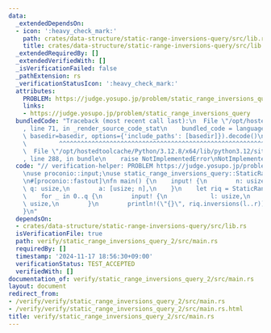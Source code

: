 ```yaml
---
data:
  _extendedDependsOn:
  - icon: ':heavy_check_mark:'
    path: crates/data-structure/static-range-inversions-query/src/lib.rs
    title: crates/data-structure/static-range-inversions-query/src/lib.rs
  _extendedRequiredBy: []
  _extendedVerifiedWith: []
  _isVerificationFailed: false
  _pathExtension: rs
  _verificationStatusIcon: ':heavy_check_mark:'
  attributes:
    PROBLEM: https://judge.yosupo.jp/problem/static_range_inversions_query
    links:
    - https://judge.yosupo.jp/problem/static_range_inversions_query
  bundledCode: "Traceback (most recent call last):\n  File \"/opt/hostedtoolcache/Python/3.12.8/x64/lib/python3.12/site-packages/onlinejudge_verify/documentation/build.py\"\
    , line 71, in _render_source_code_stat\n    bundled_code = language.bundle(stat.path,\
    \ basedir=basedir, options={'include_paths': [basedir]}).decode()\n          \
    \         ^^^^^^^^^^^^^^^^^^^^^^^^^^^^^^^^^^^^^^^^^^^^^^^^^^^^^^^^^^^^^^^^^^^^^^^^^^^^^^^^^\n\
    \  File \"/opt/hostedtoolcache/Python/3.12.8/x64/lib/python3.12/site-packages/onlinejudge_verify/languages/rust.py\"\
    , line 288, in bundle\n    raise NotImplementedError\nNotImplementedError\n"
  code: "// verification-helper: PROBLEM https://judge.yosupo.jp/problem/static_range_inversions_query\n\
    \nuse proconio::input;\nuse static_range_inversions_query::StaticRangeInversionsQuery;\n\
    \n#[proconio::fastout]\nfn main() {\n    input! {\n        n: usize,\n       \
    \ q: usize,\n        a: [usize; n],\n    }\n    let riq = StaticRangeInversionsQuery::new(&a);\n\
    \    for _ in 0..q {\n        input! {\n            l: usize,\n            r:\
    \ usize,\n        }\n        println!(\"{}\", riq.inversions(l..r));\n    }\n\
    }\n"
  dependsOn:
  - crates/data-structure/static-range-inversions-query/src/lib.rs
  isVerificationFile: true
  path: verify/static_range_inversions_query_2/src/main.rs
  requiredBy: []
  timestamp: '2024-11-17 18:56:30+09:00'
  verificationStatus: TEST_ACCEPTED
  verifiedWith: []
documentation_of: verify/static_range_inversions_query_2/src/main.rs
layout: document
redirect_from:
- /verify/verify/static_range_inversions_query_2/src/main.rs
- /verify/verify/static_range_inversions_query_2/src/main.rs.html
title: verify/static_range_inversions_query_2/src/main.rs
---
```

